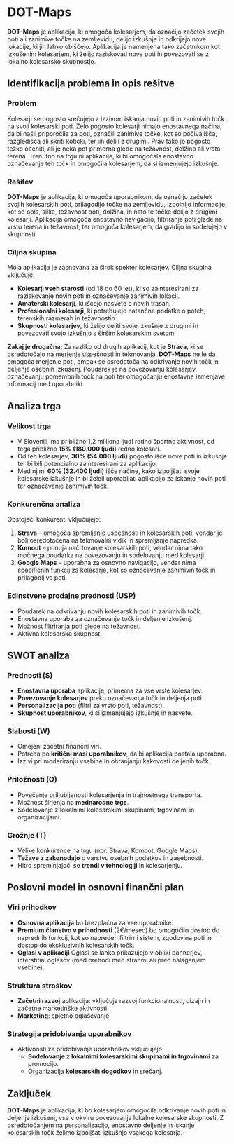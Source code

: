 # DOT-Maps

**DOT-Maps** je aplikacija, ki omogoča kolesarjem, da označijo začetek svojih poti ali zanimive točke na zemljevidu, delijo izkušnje in odkrijejo nove lokacije, ki jih lahko obiščejo. Aplikacija je namenjena tako začetnikom kot izkušenim kolesarjem, ki želijo raziskovati nove poti in povezovati se z lokalno kolesarsko skupnostjo.

## Identifikacija problema in opis rešitve
### Problem
Kolesarji se pogosto srečujejo z izzivom iskanja novih poti in zanimivih točk na svoji kolesarski poti. Zelo pogosto kolesarji nimajo enostavnega načina, da bi našli priporočila za poti, označili zanimive točke, kot so počivališča, razgledišča ali skriti kotički, ter jih delili z drugimi. Prav tako je pogosto težko oceniti, ali je neka pot primerna glede na težavnost, dolžino ali vrsto terena. Trenutno na trgu ni aplikacije, ki bi omogočala enostavno označevanje teh točk in omogočila kolesarjem, da si izmenjujejo izkušnje.

### Rešitev
**DOT-Maps** je aplikacija, ki omogoča uporabnikom, da označijo začetek svojih kolesarskih poti, prilagodijo točke na zemljevidu, izpolnijo informacije, kot so opis, slike, težavnost poti, dolžina, in nato te točke delijo z drugimi kolesarji. Aplikacija omogoča enostavno navigacijo, filtriranje poti glede na vrsto terena in težavnost, ter omogoča kolesarjem, da gradijo in sodelujejo v skupnosti.

### Ciljna skupina
Moja aplikacija je zasnovana za širok spekter kolesarjev. Ciljna skupina vključuje:
- **Kolesarji vseh starosti** (od 18 do 60 let), ki so zainteresirani za raziskovanje novih poti in označevanje zanimivih lokacij.
- **Amaterski kolesarji**, ki iščejo nasvete o novih trasah.
- **Profesionalni kolesarji**, ki potrebujejo natančne podatke o poteh, terenskih razmerah in težavnostih.
- **Skupnosti kolesarjev**, ki želijo deliti svoje izkušnje z drugimi in povezovati svojo izkušnjo s širšim kolesarskim svetom.

**Zakaj je drugačna:**
Za razliko od drugih aplikacij, kot je **Strava**, ki se osredotočajo na merjenje uspešnosti in tekmovanja, **DOT-Maps** ne le da omogoča merjenje poti, ampak se osredotoča na odkrivanje novih točk in deljenje osebnih izkušenj. Poudarek je na povezovanju kolesarjev, označevanju pomembnih točk na poti ter omogočanju enostavne izmenjave informacij med uporabniki.

## Analiza trga

### Velikost trga
- V Sloveniji ima približno 1,2 milijona ljudi redno športno aktivnost, od tega približno **15% (180.000 ljudi)** redno kolesari.
- Od teh kolesarjev, **30% (54.000 ljudi)** pogosto išče nove poti in izkušnje ter bi bili potencialno zainteresirani za aplikacijo.
- Med njimi **60% (32.400 ljudi)** išče načine, kako izboljšati svoje kolesarske izkušnje in bi želeli uporabljati aplikacijo za iskanje novih poti ter označevanje zanimivih točk.

### Konkurenčna analiza
Obstoječi konkurenti vključujejo:
1. **Strava** – omogoča spremljanje uspešnosti in kolesarskih poti, vendar je bolj osredotočena na tekmovalni vidik in spremljanje napredka.
2. **Komoot** – ponuja načrtovanje kolesarskih poti, vendar nima tako močnega poudarka na povezovanju in sodelovanju med kolesarji.
3. **Google Maps** – uporabna za osnovno navigacijo, vendar nima specifičnih funkcij za kolesarje, kot so označevanje zanimivih točk in prilagodljive poti.

### Edinstvene prodajne prednosti (USP)
- Poudarek na odkrivanju novih kolesarskih poti in zanimivih točk.
- Enostavna uporaba za označevanje točk in deljenje izkušenj.
- Možnost filtriranja poti glede na težavnost.
- Aktivna kolesarska skupnost.

## SWOT analiza

### Prednosti (S)
- **Enostavna uporaba** aplikacije, primerna za vse vrste kolesarjev.
- **Povezovanje kolesarjev** preko označevanja točk in deljenja poti.
- **Personalizacija poti** (filtri za vrsto poti, težavnost).
- **Skupnost uporabnikov**, ki si izmenjujejo izkušnje in nasvete.

### Slabosti (W)
- Omejeni začetni finančni viri.
- Potreba po **kritični masi uporabnikov**, da bi aplikacija postala uporabna.
- Izzivi pri moderiranju vsebine in ohranjanju kakovosti deljenih točk.

### Priložnosti (O)
- Povečanje priljubljenosti kolesarjenja in trajnostnega transporta.
- Možnost širjenja na **mednarodne trge**.
- Sodelovanje z lokalnimi kolesarskimi skupinami, trgovinami in organizacijami.

### Grožnje (T)
- Velike konkurence na trgu (npr. Strava, Komoot, Google Maps).
- **Težave z zakonodajo** o varstvu osebnih podatkov in zasebnosti.
- Hitro spreminjajoči se **trendi v tehnologiji** in kolesarjenju.

## Poslovni model in osnovni finančni plan

### Viri prihodkov
- **Osnovna aplikacija** bo brezplačna za vse uporabnike.
- **Premium članstvo v prihodnosti** (2€/mesec) bo omogočilo dostop do naprednih funkcij, kot so napreden filtrirni sistem, zgodovina poti in dostop do ekskluzivnih kolesarskih točk.
- **Oglasi v aplikaciji** Oglasi se lahko prikazujejo v obliki bannerjev, interstitial oglasov (med prehodi med stranmi ali pred nalaganjem vsebine).

### Struktura stroškov
- **Začetni razvoj** aplikacija: vključuje razvoj funkcionalnosti, dizajn in začetne marketinške aktivnosti.
- **Marketing**: spletno oglaševanje.

### Strategija pridobivanja uporabnikov
- Aktivnosti za pridobivanje uporabnikov vključujejo:
  - **Sodelovanje z lokalnimi kolesarskimi skupinami in trgovinami** za promocijo.
  - Organizacija **kolesarskih dogodkov** in srečanj.


## Zaključek
**DOT-Maps** je aplikacija, ki bo kolesarjem omogočila odkrivanje novih poti in deljenje izkušenj, vse v okviru povezovanja lokalne kolesarske skupnosti. Z osredotočanjem na personalizacijo, enostavno deljenje in iskanje kolesarskih točk želimo izboljšati izkušnjo vsakega kolesarja.


